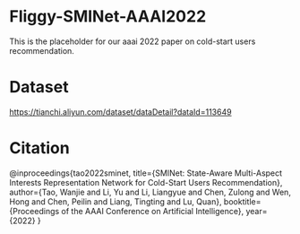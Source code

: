 # Fliggy-SMINet-AAAI2022

This is the placeholder for our aaai 2022 paper on cold-start users recommendation.

# Dataset

https://tianchi.aliyun.com/dataset/dataDetail?dataId=113649

# Citation

@inproceedings{tao2022sminet, title={SMINet: State-Aware Multi-Aspect Interests Representation Network for Cold-Start Users Recommendation}, author={Tao, Wanjie and Li, Yu and Li, Liangyue and Chen, Zulong and Wen, Hong and Chen, Peilin and Liang, Tingting and Lu, Quan}, booktitle={Proceedings of the AAAI Conference on Artificial Intelligence}, year={2022} }
